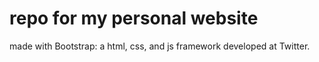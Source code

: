# repo for my personal website

made with Bootstrap: a html, css, and js framework developed at Twitter.
